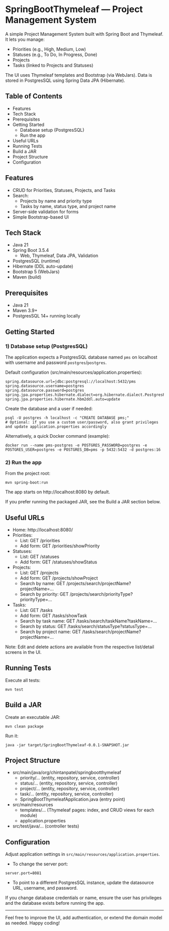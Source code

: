 # SpringBootThymeleaf — Project Management System

A simple Project Management System built with Spring Boot and Thymeleaf. It lets you manage:
- Priorities (e.g., High, Medium, Low)
- Statuses (e.g., To Do, In Progress, Done)
- Projects
- Tasks (linked to Projects and Statuses)

The UI uses Thymeleaf templates and Bootstrap (via WebJars). Data is stored in PostgresSQL using Spring Data JPA (Hibernate).

## Table of Contents
- Features
- Tech Stack
- Prerequisites
- Getting Started
  - Database setup (PostgresSQL)
  - Run the app
- Useful URLs
- Running Tests
- Build a JAR
- Project Structure
- Configuration

## Features
- CRUD for Priorities, Statuses, Projects, and Tasks
- Search:
  - Projects by name and priority type
  - Tasks by name, status type, and project name
- Server-side validation for forms
- Simple Bootstrap-based UI

## Tech Stack
- Java 21
- Spring Boot 3.5.4
  - Web, Thymeleaf, Data JPA, Validation
- PostgresSQL (runtime)
- Hibernate (DDL auto-update)
- Bootstrap 5 (WebJars)
- Maven (build)

## Prerequisites
- Java 21
- Maven 3.9+
- PostgresSQL 14+ running locally

## Getting Started

### 1) Database setup (PostgresSQL)
The application expects a PostgresSQL database named `pms` on localhost with username and password `postgres`/`postgres`.

Default configuration (src/main/resources/application.properties):
```
spring.datasource.url=jdbc:postgresql://localhost:5432/pms
spring.datasource.username=postgres
spring.datasource.password=postgres
spring.jpa.properties.hibernate.dialect=org.hibernate.dialect.PostgresPlusDialect
spring.jpa.properties.hibernate.hbm2ddl.auto=update
```

Create the database and a user if needed:
```
psql -U postgres -h localhost -c "CREATE DATABASE pms;"
# Optional: if you use a custom user/password, also grant privileges and update application.properties accordingly
```

Alternatively, a quick Docker command (example):
```
docker run --name pms-postgres -e POSTGRES_PASSWORD=postgres -e POSTGRES_USER=postgres -e POSTGRES_DB=pms -p 5432:5432 -d postgres:16
```

### 2) Run the app
From the project root:
```
mvn spring-boot:run
```
The app starts on http://localhost:8080 by default.

If you prefer running the packaged JAR, see the Build a JAR section below.

## Useful URLs
- Home: http://localhost:8080/
- Priorities: 
  - List: GET /priorities
  - Add form: GET /priorities/showPriority
- Statuses:
  - List: GET /statuses
  - Add form: GET /statuses/showStatus
- Projects:
  - List: GET /projects
  - Add form: GET /projects/showProject
  - Search by name: GET /projects/search/projectName?projectName=...
  - Search by priority: GET /projects/search/priorityType?priorityType=...
- Tasks:
  - List: GET /tasks
  - Add form: GET /tasks/showTask
  - Search by task name: GET /tasks/search/taskName?taskName=...
  - Search by status: GET /tasks/search/statusType?statusType=...
  - Search by project name: GET /tasks/search/projectName?projectName=...

Note: Edit and delete actions are available from the respective list/detail screens in the UI.

## Running Tests
Execute all tests:
```
mvn test
```

## Build a JAR
Create an executable JAR:
```
mvn clean package
```
Run it:
```
java -jar target/SpringBootThymeleaf-0.0.1-SNAPSHOT.jar
```

## Project Structure
- src/main/java/org/chintanpatel/springbootthymeleaf
  - priority/… (entity, repository, service, controller)
  - status/… (entity, repository, service, controller)
  - project/… (entity, repository, service, controller)
  - task/… (entity, repository, service, controller)
  - SpringBootThymeleafApplication.java (entry point)
- src/main/resources
  - templates/… (Thymeleaf pages: index, and CRUD views for each module)
  - application.properties
- src/test/java/… (controller tests)

## Configuration
Adjust application settings in `src/main/resources/application.properties`.
- To change the server port:
```
server.port=8081
```
- To point to a different PostgresSQL instance, update the datasource URL, username, and password.

If you change database credentials or name, ensure the user has privileges and the database exists before running the app.

---

Feel free to improve the UI, add authentication, or extend the domain model as needed. Happy coding!